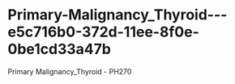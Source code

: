 # Primary-Malignancy_Thyroid---e5c716b0-372d-11ee-8f0e-0be1cd33a47b
Primary Malignancy_Thyroid - PH270
